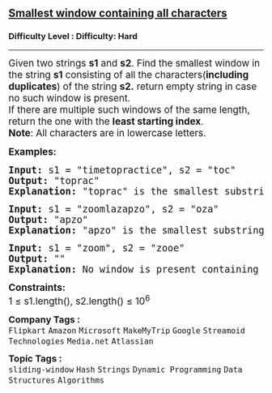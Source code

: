 <h2><a href="https://www.geeksforgeeks.org/problems/smallest-window-in-a-string-containing-all-the-characters-of-another-string-1587115621/1">Smallest window containing all characters</a></h2><h3>Difficulty Level : Difficulty: Hard</h3><hr><div class="problems_problem_content__Xm_eO"><p><span style="font-size: 14pt;">Given two strings <strong>s1</strong> and <strong>s2</strong>. Find the smallest window in the string <strong>s1</strong> consisting of all the characters(<strong>including duplicates</strong>) of the string <strong>s2.</strong> return empty string in case no such window is present. <br></span><span style="font-size: 14pt;">If there are multiple such windows of the same length, return the one with the <strong>least starting index</strong>.<br><strong>Note</strong>: All characters are in lowercase letters.&nbsp;</span></p>
<p><span style="font-size: 14pt;"><strong>Examples:</strong></span></p>
<pre><span style="font-size: 14pt;"><strong>Input: </strong>s1 = "timetopractice", s2 = "toc"
<strong>Output: </strong>"toprac"<strong>
Explanation: </strong>"toprac" is the smallest substring in which "toc" can be found.
</span></pre>
<pre><span style="font-size: 14pt;"><strong>Input: </strong>s1 = "zoomlazapzo",<strong> </strong>s2 = "oza"
<strong>Output: </strong>"apzo"<strong>
Explanation: </strong>"apzo" is the smallest substring in which "oza" can be found.<br></span></pre>
<pre><span style="font-size: 14pt;"><strong>Input: </strong>s1 = "zoom", s2 = "zooe"
<strong>Output:</strong> ""<strong>
Explanation: </strong>No window is present containing all characters of s2.</span></pre>
<p><span style="font-size: 14pt;"><strong>Constraints:&nbsp;</strong><br>1 ≤ s1.length(), s2.length() ≤ 10<sup>6</sup><br></span></p></div><p><span style=font-size:18px><strong>Company Tags : </strong><br><code>Flipkart</code>&nbsp;<code>Amazon</code>&nbsp;<code>Microsoft</code>&nbsp;<code>MakeMyTrip</code>&nbsp;<code>Google</code>&nbsp;<code>Streamoid Technologies</code>&nbsp;<code>Media.net</code>&nbsp;<code>Atlassian</code>&nbsp;<br><p><span style=font-size:18px><strong>Topic Tags : </strong><br><code>sliding-window</code>&nbsp;<code>Hash</code>&nbsp;<code>Strings</code>&nbsp;<code>Dynamic Programming</code>&nbsp;<code>Data Structures</code>&nbsp;<code>Algorithms</code>&nbsp;